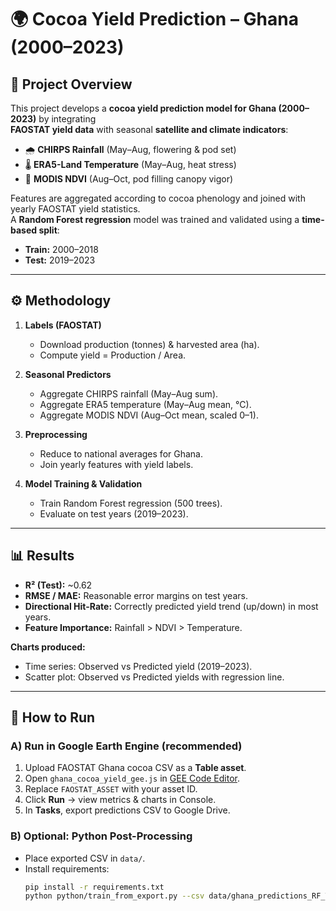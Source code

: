 # 🌍 Cocoa Yield Prediction – Ghana (2000–2023)

## 📌 Project Overview
This project develops a **cocoa yield prediction model for Ghana (2000–2023)** by integrating  
**FAOSTAT yield data** with seasonal **satellite and climate indicators**:

- 🌧️ **CHIRPS Rainfall** (May–Aug, flowering & pod set)  
- 🌡️ **ERA5-Land Temperature** (May–Aug, heat stress)  
- 🌱 **MODIS NDVI** (Aug–Oct, pod filling canopy vigor)  

Features are aggregated according to cocoa phenology and joined with yearly FAOSTAT yield statistics.  
A **Random Forest regression** model was trained and validated using a **time-based split**:

- **Train:** 2000–2018  
- **Test:** 2019–2023  

---

## ⚙️ Methodology

1. **Labels (FAOSTAT)**  
   - Download production (tonnes) & harvested area (ha).  
   - Compute yield = Production / Area.  

2. **Seasonal Predictors**  
   - Aggregate CHIRPS rainfall (May–Aug sum).  
   - Aggregate ERA5 temperature (May–Aug mean, °C).  
   - Aggregate MODIS NDVI (Aug–Oct mean, scaled 0–1).  

3. **Preprocessing**  
   - Reduce to national averages for Ghana.  
   - Join yearly features with yield labels.  

4. **Model Training & Validation**  
   - Train Random Forest regression (500 trees).  
   - Evaluate on test years (2019–2023).  

---

## 📊 Results

- **R² (Test):** ~0.62  
- **RMSE / MAE:** Reasonable error margins on test years.  
- **Directional Hit-Rate:** Correctly predicted yield trend (up/down) in most years.  
- **Feature Importance:** Rainfall > NDVI > Temperature.  

**Charts produced:**  
- Time series: Observed vs Predicted yield (2019–2023).  
- Scatter plot: Observed vs Predicted yields with regression line.  

---

## 🚀 How to Run

### A) Run in Google Earth Engine (recommended)
1. Upload FAOSTAT Ghana cocoa CSV as a **Table asset**.  
2. Open `ghana_cocoa_yield_gee.js` in [GEE Code Editor](https://code.earthengine.google.com).  
3. Replace `FAOSTAT_ASSET` with your asset ID.  
4. Click **Run** → view metrics & charts in Console.  
5. In **Tasks**, export predictions CSV to Google Drive.  

### B) Optional: Python Post-Processing
- Place exported CSV in `data/`.  
- Install requirements:  
  ```bash
  pip install -r requirements.txt
  python python/train_from_export.py --csv data/ghana_predictions_RF_TEST_2019_2023.csv
